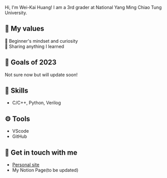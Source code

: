 Hi, I'm Wei-Kai Huang! I am a 3rd grader at National Yang Ming Chiao Tung University.

## 👦 My values
🤩 Beginner's mindset and curiosity<br>
🙌 Sharing anything I learned

## 🔭 Goals of 2023
Not sure now but will update soon!

## 🧠 Skills
- C/C++, Python, Verilog
## ⚙ Tools
- VScode
- GitHub

## 🔗 Get in touch with me
- [Personal site](https://github.com/krz-max)
- My Notion Page(to be updated)
